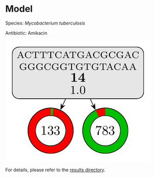 
# Model

Species: *Mycobacterium tuberculosis*

Antibiotic: Amikacin

<a href="./model.pdf"><img src="./model.png" /></a>

For details, please refer to the [results directory](../../../../../results/cart_b/mycobacterium%20tuberculosis/amikacin/repeat_8/).

